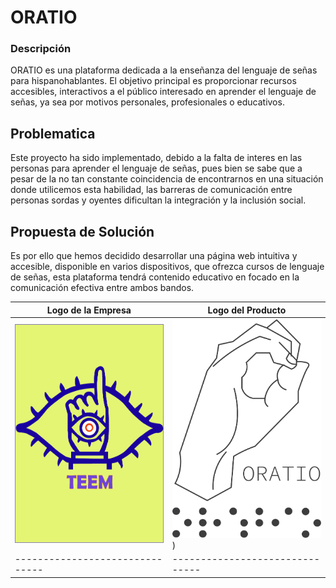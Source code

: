 # ORATIO

### Descripción

ORATIO es una plataforma dedicada a la enseñanza del lenguaje de señas para hispanohablantes. El objetivo principal es proporcionar recursos accesibles, interactivos a el público interesado en aprender el lenguaje de señas, ya sea por motivos personales, profesionales o educativos.

## Problematica

Este proyecto ha sido implementado, debido a la falta de interes en las personas para aprender el lenguaje de señas, pues bien se sabe que a pesar de la no tan constante coincidencia de encontrarnos en una situación donde utilicemos esta habilidad, las barreras de comunicación entre personas sordas y oyentes dificultan la integración y la inclusión social.

## Propuesta de Solución  

Es por ello que hemos decidido desarrollar una página web intuitiva y accesible, disponible en varios dispositivos, que ofrezca cursos de lenguaje de señas, esta plataforma tendrá contenido educativo en focado en la comunicación efectiva entre ambos bandos.


| Logo de la Empresa | Logo del Producto|
| ------------------------------- |------------------------------- |
| <img src="LogoTEEM.jpg" alt="Imagen" width="250" height="350">|  <img src="Logo_Oratio.png" alt="Imagen" width="250" height="350">)|
| ------------------------------- |------------------------------- |



